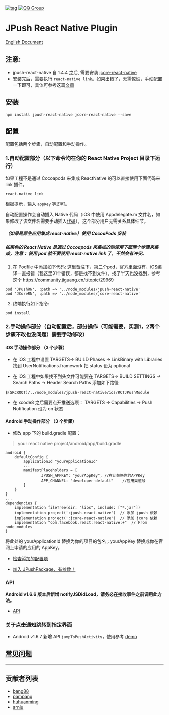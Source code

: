 [![tag](https://img.shields.io/badge/tag-1.6.7-blue.svg)](https://github.com/jpush/jpush-react-native/releases)
[![QQ Group](https://img.shields.io/badge/QQ%20Group-553406342-red.svg)]()

# JPush React Native Plugin

[English Document](README_en.md)

## 注意:

* jpush-react-native 自 1.4.4 之后, 需要安装 [jcore-react-native](https://github.com/jpush/jcore-react-native)
* 安装完后，需要执行 `react-native link`。如果出错了，无需惊慌，手动配置一下即可，具体可参考这篇[文章](http://bbs.reactnative.cn/topic/3505/%E7%94%A8-jpush-react-native-%E6%8F%92%E4%BB%B6%E5%BF%AB%E9%80%9F%E9%9B%86%E6%88%90%E6%8E%A8%E9%80%81%E5%8A%9F%E8%83%BD-android-%E7%AF%87)

## 安装

```
npm install jpush-react-native jcore-react-native --save
```
## 配置

配置包括两个步骤，自动配置和手动操作。

### 1.自动配置部分（以下命令均在你的 React Native Project 目录下运行）

如果工程不是通过 Cocoapods 来集成 ReactNative 的可以直接使用下面代码来 link 插件。
```
react-native link
```

根据提示，输入 `appKey` 等即可。

自动配置操作会自动插入 Native 代码（iOS 中使用 Appdelegate.m 文件名，如果修改了该文件名需要手动插入[代码](documents/ios_usage.md)），这个部分用户无需关系具体细节。



##### （如果是原生应用集成 react-native）使用 CocoaPods 安装

#####    如果你的 React Native 是通过 Cocoapods 来集成的则使用下面两个步骤来集成，注意： 使用 pod 就不要使用 react-native link 了，不然会有冲突。

1. 在 Podfile 中添加如下代码:
这里备注下，第二个pod，官方里面没有，iOS编译一直报错（我这里31个错误，都是找不到文件），找了半天也没找到，参考这个
https://community.jiguang.cn/t/topic/29969 
```
pod 'JPushRN', :path => '../node_modules/jpush-react-native'
pod 'JCoreRN', :path => '../node_modules/jcore-react-native'
```

2. 终端执行如下指令:

```
pod install
```

### 2.手动操作部分（自动配置后，部分操作（可能需要，实测1，2两个步骤不改也没问题）需要手动修改）

#### iOS 手动操作部分 （3 个步骤）

* 在 iOS 工程中设置 TARGETS-> BUILD Phases -> LinkBinary with Libraries 找到 UserNotifications.framework 把 status 设为 optional

* 在 iOS 工程中如果找不到头文件可能要在 TARGETS-> BUILD SETTINGS -> Search Paths -> Header Search Paths 添加如下路径

```
$(SRCROOT)/../node_modules/jpush-react-native/ios/RCTJPushModule
```

* 在 xcode8 之后需要点开推送选项： TARGETS -> Capabilities -> Push Notification 设为 on 状态

#### Android 手动操作部分 （3 个步骤）

* 修改 app 下的 build.gradle 配置：

> your react native project/android/app/build.gradle

```
android {
    defaultConfig {
        applicationId "yourApplicationId"
        ...
        manifestPlaceholders = [
                JPUSH_APPKEY: "yourAppKey", //在此替换你的APPKey
                APP_CHANNEL: "developer-default"    //应用渠道号
        ]
    }
}
...
dependencies {
    implementation fileTree(dir: "libs", include: ["*.jar"])
    implementation project(':jpush-react-native')  // 添加 jpush 依赖
    implementation project(':jcore-react-native')  // 添加 jcore 依赖
    implementation "com.facebook.react:react-native:+"  // From node_modules
}
```

将此处的 yourApplicationId 替换为你的项目的包名；yourAppKey 替换成你在官网上申请的应用的 AppKey。

* [检查添加的配置项](documents/check.md)

* [加入 JPushPackage，有参数！](documents/android_usage.md)

### API

**Android v1.6.6 版本后新增 notifyJSDidLoad，请务必在接收事件之前调用此方法。**

* [API](documents/api_en.md)

### 关于点击通知跳转到指定界面

* Android v1.6.7 新增 API `jumpToPushActivity`，使用参考 [demo](example/App.js#L113)

## [常见问题](./documents/common_problems.md)

---

## 贡献者列表

* [bang88](https://github.com/bang88)
* [pampang](https://github.com/pampang)
* [huhuanming](https://github.com/huhuanming)
* [arniu](https://github.com/arniu)

